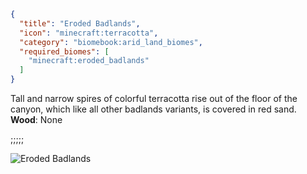 ```json
{
  "title": "Eroded Badlands",
  "icon": "minecraft:terracotta",
  "category": "biomebook:arid_land_biomes",
  "required_biomes": [
    "minecraft:eroded_badlands"
  ]
}
```

Tall and narrow spires of colorful terracotta rise out of the floor of the canyon, which like all other badlands variants, is covered in red sand.\
**Wood**: None

;;;;;

![Eroded Badlands](biomebook:textures/gui/biomes/eroded_badlands.png,fit)